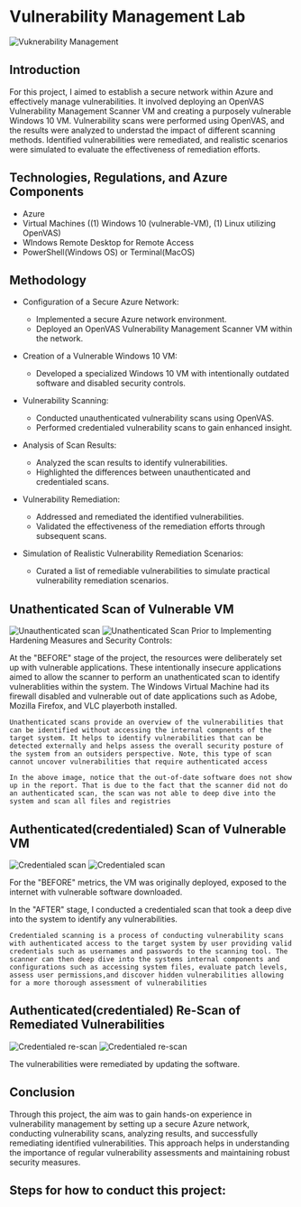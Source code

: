# Vulnerability Management Lab

![Vuknerability Management](https://i.imgur.com/sGOOt8J.jpg)

## Introduction

For this project, I aimed to establish a secure network within Azure and effectively manage vulnerabilities. It involved deploying an OpenVAS Vulnerability Management Scanner VM and creating a purposely vulnerable Windows 10 VM. Vulnerability scans were performed using OpenVAS, and the results were analyzed to understad the impact of different scanning methods. Identified vulnerabilities were remediated, and realistic scenarios were simulated to evaluate the effectiveness of remediation efforts. 


## Technologies, Regulations, and Azure Components

- Azure
- Virtual Machines ((1) Windows 10 (vulnerable-VM), (1) Linux utilizing OpenVAS)
- WIndows Remote Desktop for Remote Access
- PowerShell(Windows OS) or Terminal(MacOS)

  
## Methodology

- Configuration of a Secure Azure Network:
    - Implemented a secure Azure network environment.
    - Deployed an OpenVAS Vulnerability Management Scanner VM within the network.

- Creation of a Vulnerable Windows 10 VM:
   - Developed a specialized Windows 10 VM with intentionally outdated software and disabled security controls.
   
- Vulnerability Scanning:
   - Conducted unauthenticated vulnerability scans using OpenVAS.
   - Performed credentialed vulnerability scans to gain enhanced insight.
   
- Analysis of Scan Results:
   - Analyzed the scan results to identify vulnerabilities.
   - Highlighted the differences between unauthenticated and credentialed scans.
   
- Vulnerability Remediation:
   - Addressed and remediated the identified vulnerabilities.
   - Validated the effectiveness of the remediation efforts through subsequent scans.
   
- Simulation of Realistic Vulnerability Remediation Scenarios:
   - Curated a list of remediable vulnerabilities to simulate practical vulnerability remediation scenarios.


  
## Unathenticated Scan of Vulnerable VM
![Unauthenticated scan](https://i.imgur.com/Nibkx9t.png)
![Unathenticated Scan](https://i.imgur.com/RrwniOz.png)
Prior to Implementing Hardening Measures and Security Controls:

At the "BEFORE" stage of the project, the resources were deliberately set up with vulnerable applications. These intentionally insecure applications aimed to allow the scanner to perform an unathenticated scan to identify vulnerablities within the system. The Windows Virtual Machine had its firewall disabled and vulnerable out of date applications such as Adobe, Mozilla Firefox, and VLC playerboth installed. 

```Unathenticated scans provide an overview of the vulnerabilities that can be identified without accessing the internal compnents of the target system. It helps to identify vulnerabilities that can be detected externally and helps assess the overall security posture of the system from an outsiders perspective. Note, this type of scan cannot uncover vulnerabilities that require authenticated access```

```In the above image, notice that the out-of-date software does not show up in the report. That is due to the fact that the scanner did not do an authenticated scan, the scan was not able to deep dive into the system and scan all files and registries```

## Authenticated(credentialed) Scan of Vulnerable VM
![Credentialed scan](https://i.imgur.com/gv3WadH.png)
![Credentialed scan](https://i.imgur.com/UNJ6gkR.png)


For the "BEFORE" metrics, the VM was originally deployed, exposed to the internet with vulnerable software downloaded. 

In the "AFTER" stage, I conducted a credentialed scan that took a deep dive into the system to identify any vulnerabilities.

```Credentialed scanning is a process of conducting vulnerability scans with authenticated access to the target system by user providing valid credentials such as usernames and passwords to the scanning tool. The scanner can then deep dive into the systems internal components and configurations such as accessing system files, evaluate patch levels, assess user permissions,and discover hidden vulnerabilities allowing for a more thorough assessment of vulnerabilities```

## Authenticated(credentialed) Re-Scan of Remediated Vulnerabilities
![Credentialed re-scan](https://i.imgur.com/mm2tYr0.png)
![Credentialed re-scan](https://i.imgur.com/GKxZ8e3.png)

The vulnerabilities were remediated by updating the software.



## Conclusion

Through this project, the aim was to gain hands-on experience in vulnerability management by setting up a secure Azure network, conducting vulnerability scans, analyzing results, and successfully remediating identified vulnerabilities. This approach helps in understanding the importance of regular vulnerability assessments and maintaining robust security measures.


## Steps for how to conduct this project:
